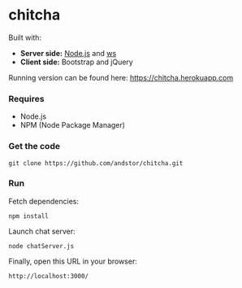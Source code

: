 # chitcha
Built with:

  - <strong>Server side:</strong> [Node.js](https://github.com/nodejs/node) and [ws](https://github.com/websockets/ws)
  - <strong>Client side:</strong> Bootstrap and jQuery


Running version can be found here: https://chitcha.herokuapp.com

### Requires

  - Node.js
  - NPM (Node Package Manager)

### Get the code

    git clone https://github.com/andstor/chitcha.git

### Run

Fetch dependencies:

    npm install


Launch chat server:
    
    node chatServer.js

Finally, open this URL in your browser:

    http://localhost:3000/
